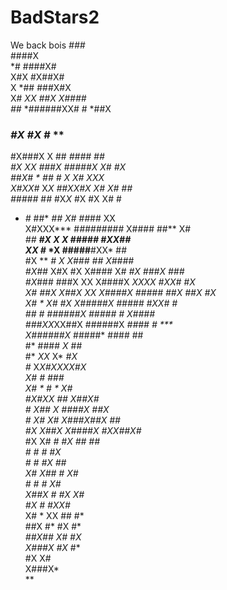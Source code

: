 # BadStars2
We back bois
                                           *###*       
                                           ####X       
             *#                           ####X#       
             X#X                          #X##X#       
 X           *##                          ###X#X       
X#     *XX*  *##X                         X####        
##*  *######XX# #                         *##X         
### *#X     #X* #              **          ##          
#X###X      X  ##          ***####         ##*         
#X  XX      *###X        #####X  X#       *#X*         
 ##X#*       *  ##*     *#   X    X#      XXX*         
X#XX#* X*X  *##XX#X     X#         X#     #*#          
#####* #*#*  #X*X*      #X          #X   X# #          
 * *#*       ##*      *##       X#* *##*## XX          
   X#XXX***  #*########*      X####  ##** X#           
 *##*     ***#X X*   *X*      *##### *#XX##*           
 XX           #*       *X      #####**#XX*    ##       
 #X **        *#    *X          X### ##   *X*####      
 #X*##* X#X    #X X####          X#  *#X  ###X  ###    
 #X*### ###X   XX X####X  *XXXX       *#XX#      *#X   
 X# ##X X##X   XX  X####X #####         ##X *##X  #X   
 X#  *   X#    #X X#####X #####             #XX#* *#   
  ##*         *#  ######X #####*           *#  X####*  
   ###XX***XX##X  ######X *####*           *#    ***   
    *X######X**    #####*  ####            ##          
         #*         ####   *X*            ##           
         #*         *XX*         X*     *#X            
         #*                     X*X#XXXX#X             
         X#                    #*  **###               
         X#* *               *#     * X#               
         #X#XX*            *##     X##X#               
         #  X##       X   ####X*  ##**X                
        *#   X#*     X# X###X*##X ##                   
        #X  X##X    X####X #XX##X#**                   
       #X  X# *#   *#X     *##* ##                     
       #  *#* *#   #X                                  
      *#   #  #X  ##                                   
      X# X##  #*  X#                                   
     *# *#*   #*  X#                                   
   X##X #*    #X X#*                                   
   #X   #     #XX#*                                    
  X# *  XX   ## #*                                     
  ##X   #*  #X  #*                                     
  *##*X##  X#*  #X                       
   X###X   #X*  #*                                     
           #X  X#                                      
           X###X*                                      
             **
